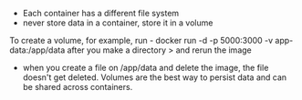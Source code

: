 - Each container has a different file system
- never store data in a container, store it in a volume

To create a volume, for example, run - docker run -d -p 5000:3000 -v app-data:/app/data <appname> after you make a directory > and rerun the image 
- when you create a file on /app/data and delete the image, the file doesn't get deleted. Volumes are the best way to persist data and can be shared across containers.
